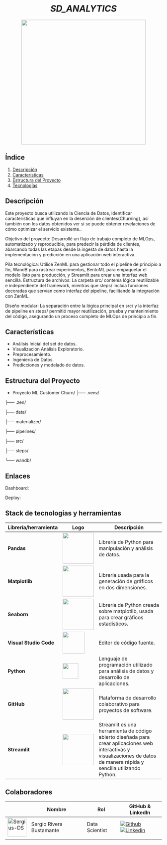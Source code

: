 # <h1 align="center">_SD_ANALYTICS_</h1>

<p align="center">
  <img src="images/SD_analytics.png"  height="400">
<p align="center">

## Índice

1. [Descripción](#descripción)
2. [Características](#características)
3. [Estructura del Proyecto](#estructura-del-proyecto)
4. [Tecnologías](#tecnologías)

## Descripción

Este proyecto busca utilizando la Ciencia de Datos, identificar características que influyan en la deserción de clientes(Churning), así también con los datos obtenidos ver si se puede obtener revelaciones de cómo optimizar el servicio existente..

Objetivo del proyecto: Desarrollé un flujo de trabajo completo de MLOps, automatizado y reproducible, para predecir la pérdida de clientes, abarcando todas las etapas desde la ingesta de datos hasta la implementación y predicción en una aplicación web interactiva.

Pila tecnológica: Utilicé ZenML para gestionar todo el pipeline de principio a fin, WandB para rastrear experimentos, BentoML para empaquetar el modelo listo para producción, y Streamlit para crear una interfaz web sencilla.
Estructura de archivos: La carpeta src/ contenía lógica reutilizable e independiente del framework, mientras que steps/ incluía funciones decoradas que servían como interfaz del pipeline, facilitando la integración con ZenML.

Diseño modular: La separación entre la lógica principal en src/ y la interfaz de pipeline en steps/ permitió mayor reutilización, prueba y mantenimiento del código, asegurando un proceso completo de MLOps de principio a fin.

## Características

- Análisis Inicial del set de datos.
- Visualización Análisis Exploratorio.
- Preprocesamiento.
- Ingeniería de Datos.
- Predicciones y modelado de datos.



## Estructura del Proyecto

- Proyecto ML Customer Churn/
├── .venv/

├── .zen/

├── data/

├── materializer/

├── pipelines/

├── src/

├── steps/

└── wandb/

## Enlaces

Dashboard: 

Deploy: 

## Stack de tecnologías y herramientas

|  Librería/herramienta    |   Logo                                    | Descripción                                                                                                           |
|----------------------|-----------------------------------------|----------------------------------------------|
| **Pandas**   |      <img src="https://upload.wikimedia.org/wikipedia/commons/thumb/e/ed/Pandas_logo.svg/1200px-Pandas_logo.svg.png" width="100">   | Librería de Python para manipulación y análisis de datos.|
| **Matplotlib**|<img src="https://matplotlib.org/_static/logo_light.svg" width="100">| Librería usada para la generación de gráficos en dos dimensiones.|
|**Seaborn**|<img src="https://seaborn.pydata.org/_images/logo-tall-lightbg.svg" width="100"> | Librería de Python creada sobre matplotlib, usada para crear gráficos estadísticos.|
| **Visual Studio Code**|<img src="https://static-00.iconduck.com/assets.00/visual-studio-code-icon-512x506-2fdb6ar6.png" width="70">| Editor de código fuente.|
| **Python**|<img src="https://seeklogo.com/images/P/python-logo-A32636CAA3-seeklogo.com.png" width="50">| Lenguaje de programación utilizado para análisis de datos y desarrollo de aplicaciones.|
| **GitHub**|<img src="https://img.shields.io/badge/GitHub-181717?style=for-the-badge&logo=github&logoColor=white" width="100">| Plataforma de desarrollo colaborativo para proyectos de software.|
| **Streamlit** | <img src="https://streamlit.io/images/brand/streamlit-logo-primary-colormark-darktext.png" width="100"> | Streamlit es una herramienta de código abierto diseñada para crear aplicaciones web interactivas y visualizaciones de datos de manera rápida y sencilla utilizando Python.|



## Colaboradores

|                         | Nombre   |   Rol                    | GitHub & LinkedIn                                                                                                                                                                                          |
| ----------------------------- | -------- | ---------------------- | ------------------------------------------------------------------------------------------------------------------------------------------------------------------------------------------------------- |
| <img width="60" height="60" src="https://github.com/Sergius-DS.png" alt="Sergius-DS" /> | Sergio Rivera Bustamante | Data Scientist | [![Github](https://skillicons.dev/icons?i=github)](https://github.com/Sergius-DS) [![Linkedin](https://skillicons.dev/icons?i=linkedin)](https://www.linkedin.com/in/sergio-rivera-bustamante-6642b836/)                         |
|                               |


